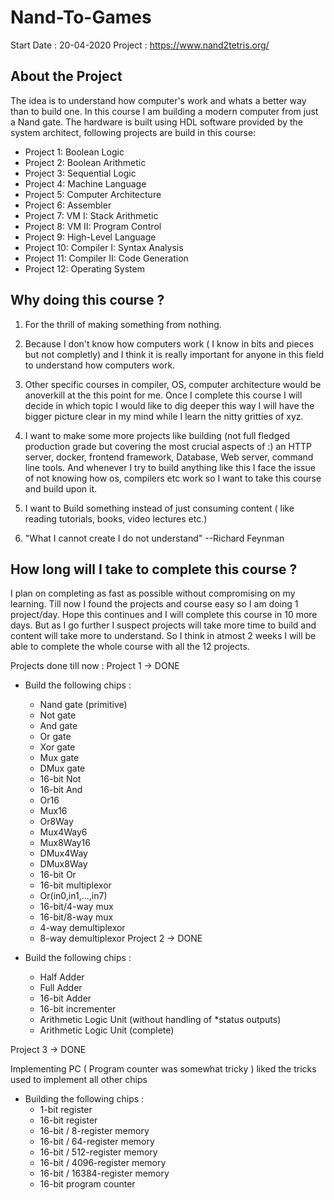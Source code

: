 # Nand-To-Games
  Start Date : 20-04-2020
  Project : https://www.nand2tetris.org/

## About the Project
The idea is to understand how computer's work and whats a better way than to build one. In this course I am building a modern computer from just a Nand gate. The hardware is built using HDL
software provided by the system architect, following projects are build in this course:

* Project 1: Boolean Logic
* Project 2: Boolean Arithmetic
* Project 3: Sequential Logic
* Project 4: Machine Language
* Project 5: Computer Architecture
* Project 6: Assembler
* Project 7: VM I: Stack Arithmetic
* Project 8: VM II: Program Control
* Project 9: High-Level Language
* Project 10: Compiler I: Syntax Analysis
* Project 11: Compiler II: Code Generation
* Project 12: Operating System

## Why doing this course ?

1. For the thrill of making something from nothing.

2. Because I don't know how computers work ( I know in bits and pieces but not completly) and I think it is really important for anyone in this field to understand how computers work. 

3. Other specific courses in compiler, OS, computer architecture would be anoverkill at the this point for me. Once I complete this course I will decide in which topic I would like to dig deeper this way I will have the bigger picture clear in my mind while I learn the nitty gritties of xyz.

4. I want to make some more projects like building (not full fledged production grade but covering the most crucial aspects of :) an HTTP server, docker, frontend framework, Database, Web server, command line tools. And whenever I try to build anything like this I face the issue of not knowing how os, compilers etc work so I want to take this course and build upon it.

5. I want to Build something instead of just consuming content ( like reading tutorials, books, video lectures etc.)

6. "What I cannot create I do not understand"     --Richard Feynman

## How long will I take to complete this course ?

I plan on completing as fast as possible without compromising on my learning. Till now I found the projects and course easy so I am doing 1 project/day. Hope this continues and I will complete this course in 10 more days. But as I go further I suspect projects will take more time to build and content will take more to understand. So I think in atmost 2 weeks I will be able to complete the whole course with all the 12 projects.

Projects done till now :
Project 1 -> DONE

* Build the following chips : 

  * Nand gate (primitive)
  * Not gate
  * And gate
  * Or gate
  * Xor gate
  * Mux gate
  * DMux gate
  * 16-bit Not
  * 16-bit And
  * Or16
  * Mux16
  * Or8Way
  * Mux4Way6
  * Mux8Way16
  * DMux4Way
  * DMux8Way
  * 16-bit Or
  * 16-bit multiplexor
  * Or(in0,in1,...,in7)
  * 16-bit/4-way mux
  * 16-bit/8-way mux
  * 4-way demultiplexor
  * 8-way demultiplexor
Project 2 -> DONE

* Build the following chips : 
  * Half Adder
  * Full Adder
  * 16-bit Adder
  * 16-bit incrementer
  * Arithmetic Logic Unit (without handling of *status outputs)
  * Arithmetic Logic Unit (complete)


Project 3 -> DONE 

Implementing PC ( Program counter was somewhat tricky ) liked the tricks used to implement all other chips

* Building the following chips :
    * 1-bit register                   
    * 16-bit register                  
    * 16-bit / 8-register memory
    * 16-bit / 64-register memory
    * 16-bit / 512-register memory
    * 16-bit / 4096-register memory
    * 16-bit / 16384-register memory
    * 16-bit program counter
